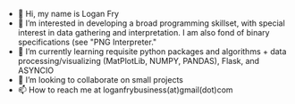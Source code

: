 - 👋 Hi, my name is Logan Fry
- 👀 I’m interested in developing a broad programming skillset, with special interest in data gathering and interpretation. I am also fond of binary specifications (see "PNG Interpreter."
- 🌱 I’m currently learning requisite python packages and algorithms + data processing/visualizing (MatPlotLib, NUMPY, PANDAS), Flask, and ASYNCIO
- 💞️ I’m looking to collaborate on small projects
- 📫 How to reach me at loganfrybusiness(at)gmail(dot)com

<!---
MrFryProjects/MrFryProjects is a ✨ special ✨ repository because its `README.md` (this file) appears on your GitHub profile.
You can click the Preview link to take a look at your changes.
--->
